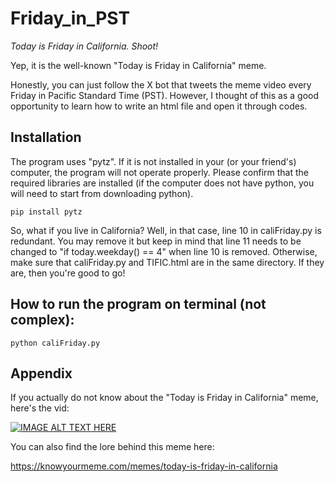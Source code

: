 # Friday_in_PST
*Today is Friday in California. Shoot!*

Yep, it is the well-known "Today is Friday in California" meme.

Honestly, you can just follow the X bot that tweets the meme video every Friday in Pacific Standard Time (PST). However, I thought of this as a good opportunity to learn how to write an html file and open it through codes.

## Installation
The program uses "pytz". If it is not installed in your (or your friend's) computer, the program will not operate properly. Please confirm that the required libraries are installed (if the computer does not have python, you will need to start from downloading python).
```
pip install pytz
```

So, what if you live in California? Well, in that case, line 10 in caliFriday.py is redundant. You may remove it but keep in mind that line 11 needs to be changed to "if today.weekday() == 4" when line 10 is removed. Otherwise, make sure that caliFriday.py and TIFIC.html are in the same directory. If they are, then you're good to go!

## How to run the program on terminal (not complex):
```
python caliFriday.py
```

## Appendix
If you actually do not know about the "Today is Friday in California" meme, here's the vid:

[![IMAGE ALT TEXT HERE](https://img.youtube.com/vi/9WaYCdQ8FOQ/0.jpg)](https://www.youtube.com/watch?v=9WaYCdQ8FOQ)

You can also find the lore behind this meme here:

https://knowyourmeme.com/memes/today-is-friday-in-california

